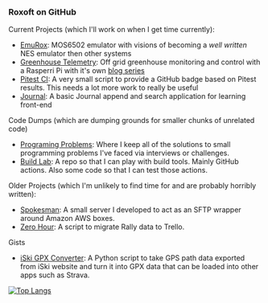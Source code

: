 ### Roxoft on GitHub

Current Projects (which I'll work on when I get time currently): 
 - [EmuRox](https://github.com/rossdrew/emuRox): MOS6502 emulator with visions of becoming a *well written* NES emulator then other systems
 - [Greenhouse Telemetry](https://github.com/rossdrew/greenhouse-telemetry): Off grid greenhouse monitoring and control with a Rasperri Pi with it's own [blog series](https://dev.to/rossdrew/series/1097)
 - [Pitest CI](https://github.com/rossdrew/PitestCI): A very small script to provide a GitHub badge based on Pitest results.  This needs a lot more work to really be useful
 - [Journal](https://github.com/rossdrew/journal): A basic Journal append and search application for learning front-end

Code Dumps (which are dumping grounds for smaller chunks of unrelated code)
 - [Programing Problems](https://github.com/rossdrew/programmingproblems): Where I keep all of the solutions to small programming problems I've faced via interviews or challenges.
 - [Build Lab](https://github.com/rossdrew/build-lab): A repo so that I can play with build tools.  Mainly GitHub actions.  Also some code so that I can test those actions.

Older Projects (which I'm unlikely to find time for and are probably horribly written):
 - [Spokesman](https://github.com/rossdrew/Spokesman-SFTP): A small server I developed to act as an SFTP wrapper around Amazon AWS boxes.
 - [Zero Hour](https://github.com/rossdrew/ZeroHour): A script to migrate Rally data to Trello.  

Gists
 - [iSki GPX Converter](https://gist.github.com/rossdrew/510bcfe76aacd30a700216a02bee25eb): A Python script to take GPS path data exported from iSki website and turn it into GPX data that can be loaded into other apps such as Strava.

[![Top Langs](https://github-readme-stats.vercel.app/api/top-langs/?username=rossdrew&layout=compact)](http://github.com/rossdrew)
